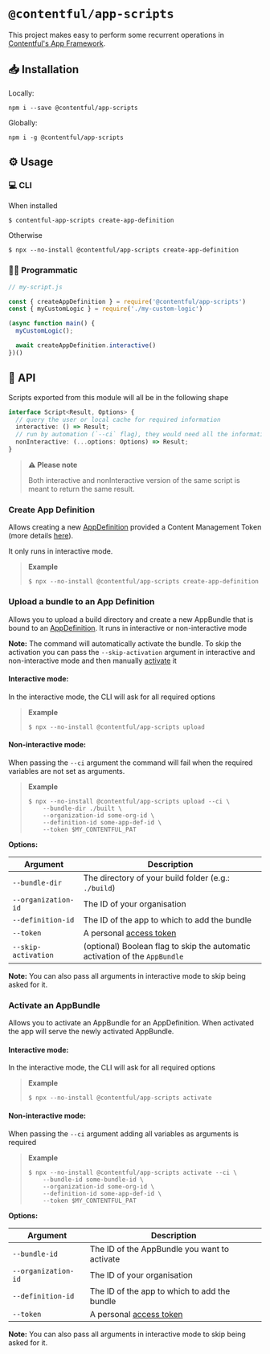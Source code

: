 # `@contentful/app-scripts`

This project makes easy to perform some recurrent operations in [Contentful's App Framework](https://www.contentful.com/developers/docs/extensibility/app-framework/).

## 📥 Installation

Locally:

```shell
npm i --save @contentful/app-scripts
```

Globally:

```shell
npm i -g @contentful/app-scripts
```


## ⚙️ Usage

### 💻 CLI

When installed
```
$ contentful-app-scripts create-app-definition 
```

Otherwise
```
$ npx --no-install @contentful/app-scripts create-app-definition 
```

### 👨‍💻 Programmatic

```javascript
// my-script.js

const { createAppDefinition } = require('@contentful/app-scripts')
const { myCustomLogic } = require('./my-custom-logic')

(async function main() {
  myCustomLogic();

  await createAppDefinition.interactive()
})()
```

## 📜 API

Scripts exported from this module will all be in the following shape

```typescript
interface Script<Result, Options> {
  // query the user or local cache for required information
  interactive: () => Result;
  // run by automation (`--ci` flag), they would need all the information upfront
  nonInteractive: (...options: Options) => Result;
}
```

> **:warning: Please note**
>
> Both interactive and nonInteractive version of the same script is meant to return the same result.

### Create App Definition

Allows creating a new [AppDefinition](https://www.contentful.com/developers/docs/extensibility/app-framework/app-definition/)
provided a Content Management Token (more details [here](https://www.contentful.com/developers/docs/references/content-management-api/#/reference/personal-access-tokens)).

It only runs in interactive mode.

> **Example**
>
> ```shell
> $ npx --no-install @contentful/app-scripts create-app-definition
> ``` 

### Upload a bundle to an App Definition

Allows you to upload a build directory and create a new AppBundle that is bound to an [AppDefinition](https://www.contentful.com/developers/docs/extensibility/app-framework/app-definition/).
It runs in interactive or non-interactive mode

**Note:** The command will automatically activate the bundle. To skip the activation you can pass the `--skip-activation` argument in interactive and non-interactive mode and then manually [activate](#activate-an-appBundle) it

#### Interactive mode:

In the interactive mode, the CLI will ask for all required options

> **Example**
>
> ```shell
> $ npx --no-install @contentful/app-scripts upload
> ```

#### Non-interactive mode:

When passing the `--ci` argument the command will fail when the required variables are not set as arguments.

> **Example**
>
> ```shell
> $ npx --no-install @contentful/app-scripts upload --ci \
>     --bundle-dir ./built \
>     --organization-id some-org-id \ 
>     --definition-id some-app-def-id \ 
>     --token $MY_CONTENTFUL_PAT
> ```

**Options:**

| Argument                 | Description                                                                                                                                    |
| ------------------------ | ---------------------------------------------------------------------------------------------------------------------------------------------- |
| `--bundle-dir`           | The directory of your build folder (e.g.: `./build`)                                                                                           |
| `--organization-id`      | The ID of your organisation                                                                                                                    |
| `--definition-id`        | The ID of the app to which to add the bundle                                                                                                   |
| `--token`                | A personal [access token](https://www.contentful.com/developers/docs/references/content-management-api/#/reference/personal-access-tokens)     |
| `--skip-activation`      | (optional) Boolean flag to skip the automatic activation of the `AppBundle`                                                                    |

**Note:** You can also pass all arguments in interactive mode to skip being asked for it.


### Activate an AppBundle

Allows you to activate an AppBundle for an AppDefinition.
When activated the app will serve the newly activated AppBundle.

#### Interactive mode:

In the interactive mode, the CLI will ask for all required options

> **Example**
>
> ```shell
> $ npx --no-install @contentful/app-scripts activate
> ```

#### Non-interactive mode:

When passing the `--ci` argument adding all variables as arguments is required

> **Example**
>
> ```shell
> $ npx --no-install @contentful/app-scripts activate --ci \
>     --bundle-id some-bundle-id \
>     --organization-id some-org-id \ 
>     --definition-id some-app-def-id \ 
>     --token $MY_CONTENTFUL_PAT
> ```

**Options:**

| Argument                 | Description                                                                                                                                    |
| ------------------------ | ---------------------------------------------------------------------------------------------------------------------------------------------- |
| `--bundle-id`            | The ID of the AppBundle you want to activate                                                                                                   |
| `--organization-id`      | The ID of your organisation                                                                                                                    |
| `--definition-id`        | The ID of the app to which to add the bundle                                                                                                   |
| `--token`                | A personal [access token](https://www.contentful.com/developers/docs/references/content-management-api/#/reference/personal-access-tokens)     |

**Note:** You can also pass all arguments in interactive mode to skip being asked for it. 
